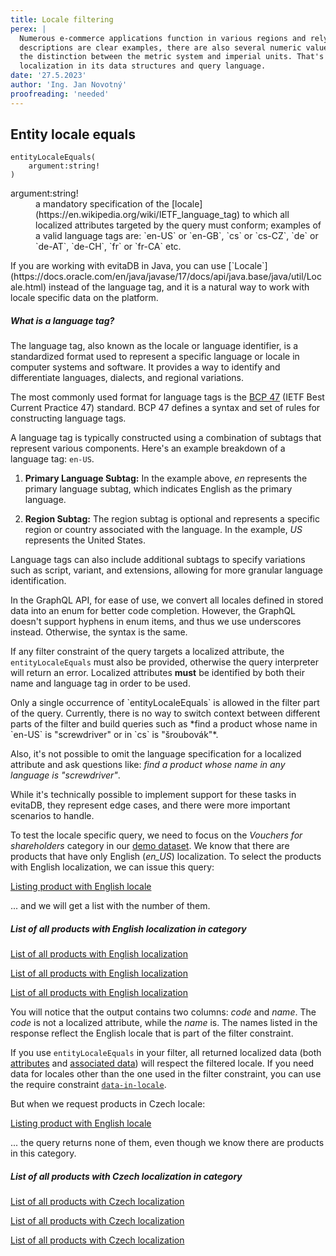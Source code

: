 ```yaml
---
title: Locale filtering
perex: |
  Numerous e-commerce applications function in various regions and rely on localized data. While product labels and 
  descriptions are clear examples, there are also several numeric values that must be specific to each locale due to 
  the distinction between the metric system and imperial units. That's why evitaDB offers first-class support for 
  localization in its data structures and query language.
date: '27.5.2023'
author: 'Ing. Jan Novotný'
proofreading: 'needed'
---
```


## Entity locale equals

```evitaql-syntax
entityLocaleEquals(
    argument:string!
)
```

<dl>
    <dt>argument:string!</dt>
    <dd>
        a mandatory specification of the [locale](https://en.wikipedia.org/wiki/IETF_language_tag) to which all 
        localized attributes targeted by the query must conform; examples of a valid language tags are: `en-US` or 
        `en-GB`, `cs` or `cs-CZ`, `de` or `de-AT`, `de-CH`, `fr` or `fr-CA` etc.
    </dd>
</dl>

<LanguageSpecific to="java">
If you are working with evitaDB in Java, you can use [`Locale`](https://docs.oracle.com/en/java/javase/17/docs/api/java.base/java/util/Locale.html) 
instead of the language tag, and it is a natural way to work with locale specific data on the platform.
</LanguageSpecific>

<Note type="question">

<NoteTitle toggles="true">

##### What is a language tag?
</NoteTitle>

The language tag, also known as the locale or language identifier, is a standardized format used to represent a specific
language or locale in computer systems and software. It provides a way to identify and differentiate languages, 
dialects, and regional variations.

The most commonly used format for language tags is the [BCP 47](https://www.rfc-editor.org/info/bcp47) (IETF Best 
Current Practice 47) standard. BCP 47 defines a syntax and set of rules for constructing language tags.

A language tag is typically constructed using a combination of subtags that represent various components. Here's an 
example breakdown of a language tag: `en-US`.

1. **Primary Language Subtag:** In the example above, *en* represents the primary language subtag, which indicates 
   English as the primary language.

2. **Region Subtag:** The region subtag is optional and represents a specific region or country associated with 
   the language. In the example, *US* represents the United States.

Language tags can also include additional subtags to specify variations such as script, variant, and extensions, 
allowing for more granular language identification.

<LanguageSpecific to="graphql">

In the GraphQL API, for ease of use, we convert all locales defined in stored data into an enum for better code completion.
However, the GraphQL doesn't support hyphens in enum items, and thus we use underscores instead. Otherwise, the syntax
is the same.

</LanguageSpecific>

</Note>

If any filter constraint of the query targets a localized attribute, the `entityLocaleEquals` must also be provided,
otherwise the query interpreter will return an error. Localized attributes **must** be identified by both their name 
and language tag in order to be used.

<Note type="warning">
Only a single occurrence of `entityLocaleEquals` is allowed in the filter part of the query. Currently, there is no way 
to switch context between different parts of the filter and build queries such as *find a product whose name in `en-US` 
is "screwdriver" or in `cs` is "šroubovák"*.

Also, it's not possible to omit the language specification for a localized attribute and ask questions like: *find 
a product whose name in any language is "screwdriver"*.

While it's technically possible to implement support for these tasks in evitaDB, they represent edge cases, and there 
were more important scenarios to handle.
</Note>

To test the locale specific query, we need to focus on the *Vouchers for shareholders* category in our 
[demo dataset](/documentation/get-started/query-our-dataset). We know that there are products that have only English 
(*en_US*) localization. To select the products with English localization, we can issue this query:

<SourceCodeTabs requires="/evita_functional_tests/src/test/resources/META-INF/documentation/evitaql-init.java" langSpecificTabOnly>

[Listing product with English locale](/documentation/user/en/query/filtering/examples/locale/locale.evitaql)
</SourceCodeTabs>

... and we will get a list with the number of them.

<Note type="info">

<NoteTitle toggles="false">

##### List of all products with English localization in category
</NoteTitle>

<LanguageSpecific to="evitaql,java">

<MDInclude>[List of all products with English localization](/documentation/user/en/query/filtering/examples/locale/locale.evitaql.md)</MDInclude>

</LanguageSpecific>

<LanguageSpecific to="graphql">

<MDInclude>[List of all products with English localization](/documentation/user/en/query/filtering/examples/locale/locale.graphql.json.md)</MDInclude>

</LanguageSpecific>

<LanguageSpecific to="rest">

<MDInclude>[List of all products with English localization](/documentation/user/en/query/filtering/examples/locale/locale.rest.json.md)</MDInclude>

</LanguageSpecific>

You will notice that the output contains two columns: *code* and *name*. The *code* is not a localized attribute, while 
the *name* is. The names listed in the response reflect the English locale that is part of the filter constraint. 

If you use `entityLocaleEquals` in your filter, all returned localized data (both 
[attributes](../../use/data-model.md#localized-attributes) and [associated data](../../use/data-model.md#localized-associated-data)) 
will respect the filtered locale. If you need data for locales other than the one used in the filter constraint, 
you can use the require constraint [`data-in-locale`](../requirements/fetching.md#data-in-locale).

</Note>

But when we request products in Czech locale:

<SourceCodeTabs requires="/evita_functional_tests/src/test/resources/META-INF/documentation/evitaql-init.java" langSpecificTabOnly>

[Listing product with English locale](/documentation/user/en/query/filtering/examples/locale/locale_missing.evitaql)
</SourceCodeTabs>

... the query returns none of them, even though we know there are products in this category.

<Note type="info">

<NoteTitle toggles="true">

##### List of all products with Czech localization in category
</NoteTitle>

<LanguageSpecific to="evitaql,java">

<MDInclude>[List of all products with Czech localization](/documentation/user/en/query/filtering/examples/locale/locale_missing.evitaql.md)</MDInclude>

</LanguageSpecific>

<LanguageSpecific to="graphql">

<MDInclude>[List of all products with Czech localization](/documentation/user/en/query/filtering/examples/locale/locale_missing.graphql.json.md)</MDInclude>

</LanguageSpecific>

<LanguageSpecific to="rest">

<MDInclude>[List of all products with Czech localization](/documentation/user/en/query/filtering/examples/locale/locale_missing.rest.json.md)</MDInclude>

</LanguageSpecific>

</Note>